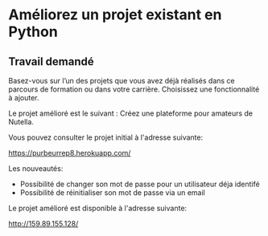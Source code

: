 <h1>Améliorez un projet existant en Python</h1>

<h2>Travail demandé</h2>

Basez-vous sur l’un des projets que vous avez déjà réalisés dans ce parcours de formation ou dans votre carrière. Choisissez une fonctionnalité à ajouter. 

Le projet amélioré est le suivant : Créez une plateforme pour amateurs de Nutella.

Vous pouvez consulter le projet initial à l'adresse suivante: 

https://purbeurrep8.herokuapp.com/

Les nouveautés:

<ul>
	<li>Possibilité de changer son mot de passe pour un utilisateur déja identifé</li>
	<li>Possibilité de réinitialiser son mot de passe via un email</li>
</ul>

Le projet amélioré est disponible à l'adresse suivante:

http://159.89.155.128/

